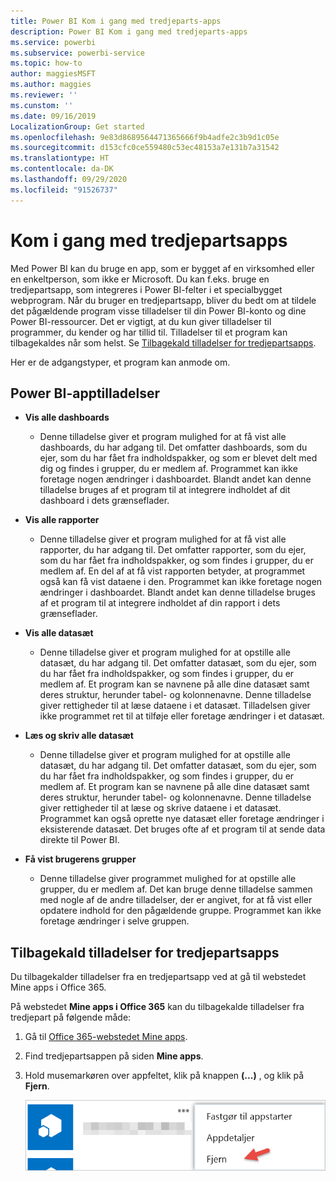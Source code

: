 ```yaml
---
title: Power BI Kom i gang med tredjeparts-apps
description: Power BI Kom i gang med tredjeparts-apps
ms.service: powerbi
ms.subservice: powerbi-service
ms.topic: how-to
author: maggiesMSFT
ms.author: maggies
ms.reviewer: ''
ms.cunstom: ''
ms.date: 09/16/2019
LocalizationGroup: Get started
ms.openlocfilehash: 9e83d8689564471365666f9b4adfe2c3b9d1c05e
ms.sourcegitcommit: d153cfc0ce559480c53ec48153a7e131b7a31542
ms.translationtype: HT
ms.contentlocale: da-DK
ms.lasthandoff: 09/29/2020
ms.locfileid: "91526737"
---
```

# <a name="get-started-with-third-party-apps"></a>Kom i gang med tredjepartsapps

Med Power BI kan du bruge en app, som er bygget af en virksomhed eller en enkeltperson, som ikke er Microsoft. Du kan f.eks. bruge en tredjepartsapp, som integreres i Power BI-felter i et specialbygget webprogram. Når du bruger en tredjepartsapp, bliver du bedt om at tildele det pågældende program visse tilladelser til din Power BI-konto og dine Power BI-ressourcer. Det er vigtigt, at du kun giver tilladelser til programmer, du kender og har tillid til. Tilladelser til et program kan tilbagekaldes når som helst. Se [Tilbagekald tilladelser for tredjepartsapps](#revoke).

Her er de adgangstyper, et program kan anmode om.

## <a name="power-bi-app-permissions"></a>Power BI-apptilladelser

* **Vis alle dashboards**
  
  * Denne tilladelse giver et program mulighed for at få vist alle dashboards, du har adgang til. Det omfatter dashboards, som du ejer, som du har fået fra indholdspakker, og som er blevet delt med dig og findes i grupper, du er medlem af. Programmet kan ikke foretage nogen ændringer i dashboardet. Blandt andet kan denne tilladelse bruges af et program til at integrere indholdet af dit dashboard i dets grænseflader.

* **Vis alle rapporter**
  
  * Denne tilladelse giver et program mulighed for at få vist alle rapporter, du har adgang til. Det omfatter rapporter, som du ejer, som du har fået fra indholdspakker, og som findes i grupper, du er medlem af. En del af at få vist rapporten betyder, at programmet også kan få vist dataene i den. Programmet kan ikke foretage nogen ændringer i dashboardet. Blandt andet kan denne tilladelse bruges af et program til at integrere indholdet af din rapport i dets grænseflader.

* **Vis alle datasæt**
  
  * Denne tilladelse giver et program mulighed for at opstille alle datasæt, du har adgang til. Det omfatter datasæt, som du ejer, som du har fået fra indholdspakker, og som findes i grupper, du er medlem af. Et program kan se navnene på alle dine datasæt samt deres struktur, herunder tabel- og kolonnenavne. Denne tilladelse giver rettigheder til at læse dataene i et datasæt. Tilladelsen giver ikke programmet ret til at tilføje eller foretage ændringer i et datasæt.
* **Læs og skriv alle datasæt**
  
  * Denne tilladelse giver et program mulighed for at opstille alle datasæt, du har adgang til. Det omfatter datasæt, som du ejer, som du har fået fra indholdspakker, og som findes i grupper, du er medlem af. Et program kan se navnene på alle dine datasæt samt deres struktur, herunder tabel- og kolonnenavne. Denne tilladelse giver rettigheder til at læse og skrive dataene i et datasæt. Programmet kan også oprette nye datasæt eller foretage ændringer i eksisterende datasæt. Det bruges ofte af et program til at sende data direkte til Power BI.

* **Få vist brugerens grupper**
  
  * Denne tilladelse giver programmet mulighed for at opstille alle grupper, du er medlem af. Det kan bruge denne tilladelse sammen med nogle af de andre tilladelser, der er angivet, for at få vist eller opdatere indhold for den pågældende gruppe. Programmet kan ikke foretage ændringer i selve gruppen.

<a name="revoke"/>

## <a name="revoke-third-party-app-permissions"></a>Tilbagekald tilladelser for tredjepartsapps

Du tilbagekalder tilladelser fra en tredjepartsapp ved at gå til webstedet Mine apps i Office 365.

På webstedet **Mine apps i Office 365** kan du tilbagekalde tilladelser fra tredjepart på følgende måde:

1. Gå til [Office 365-webstedet Mine apps](https://portal.office.com/myapps).

2. Find tredjepartsappen på siden **Mine apps**.

3. Hold musemarkøren over appfeltet, klik på knappen **(...)** , og klik på **Fjern**.

   ![Skærmbillede, der viser indstillingen Fjern for at tilbagekalde tilladelser fra tredjepart.](media/service-power-bi-get-started-third-party-apps/remove.png)
